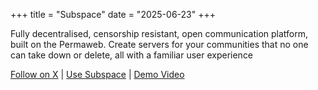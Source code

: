 +++
title = "Subspace"
date = "2025-06-23"
+++

Fully decentralised, censorship resistant, open communication platform, built on the Permaweb.
Create servers for your communities that no one can take down or delete, all with a familiar user experience

[Follow on X](https://x.com/use_subspace) | [Use Subspace](https://subspace.ar.io/) | [Demo Video](https://x.com/use_subspace/status/1982168682064212271) 